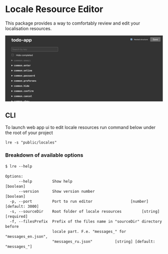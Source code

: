 # Locale Resource Editor


This package provides a way to comfortably review and edit your localisation resources.

![img.png](docs/img.png)

## CLI

To launch web app ui to edit locale resources run command below under the root of your project

```
lre -s "public/locales"
```

### Breakdown of available options

```
$ lre --help

Options:
      --help         Show help                                         [boolean]
      --version      Show version number                               [boolean]
  -p, --port         Port to run editor                 [number] [default: 3000]
  -s, --sourceDir    Root folder of locale resources         [string] [required]
  -f, --filesPrefix  Prefix of the files name in "sourceDir" directory before
                     locale part. F.e. "messages_" for "messages_en.json",
                     "messages_ru.json"          [string] [default: "messages_"]
```
